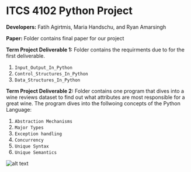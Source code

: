 # ITCS 4102 Python Project
**Developers:** Fatih Agirtmis, Maria Handschu, and Ryan Amarsingh

**Paper:** Folder contains final paper for our project

**Term Project Deliverable 1:** Folder contains the requirments due to for the first deliverable. 

1) `Input_Output_In_Python`
2) `Control_Structures_In_Python`
3) `Data_Structures_In_Python`

**Term Project Deliverable 2:**  Folder contains one program that dives into a wine reviews dataset to find out what attributes are most responsible for a great wine. The program dives into the follwoing concepts of the Python Language:

1) `Abstraction Mechanisms`
2) `Major Types`
3) `Exception handling`
4) `Concurrency`
5) `Unique Syntax`
6) `Unique Semantics`

![alt text](https://external-preview.redd.it/p54aqMWMgS3fZxi5sdPisWrITTvkLzwBBbp_h_C9u6A.jpg?auto=webp&s=21730caee1596d30ef4880e30783d016c0f838e8)
